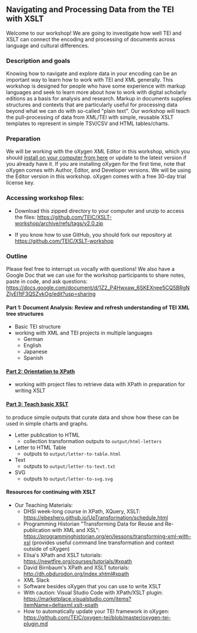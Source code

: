 ## Navigating and Processing Data from the TEI with XSLT

Welcome to our workshop! We are going to investigate how well TEI and XSLT can connect the encoding and processing of documents across language and cultural differences.  

### Description and goals
Knowing how to navigate and explore data in your encoding can be an important way to learn how to work with TEI and XML generally. This workshop is designed for people who have some experience with markup languages and seek to learn more about how to work with digital scholarly editions as a basis for analysis and research. Markup in documents supplies structures and contexts that are particularly useful for processing data beyond what we can do with so-called "plain text". Our workshop will teach the pull-processing of data from XML/TEI with simple, reusable XSLT templates to represent in simple TSV/CSV and HTML tables/charts.

### Preparation
We will be working with the oXygen XML Editor in this workshop, which you should [install on your computer from here](https://www.oxygenxml.com/xml_editor/download_oxygenxml_editor.html) or update to the latest version if you already have it. If you are installing oXygen for the first time, note that oXygen comes with Author, Editor, and Developer versions. We will be using the Editor version in this workshop. oXygen comes with a free 30-day trial license key. 

### Accessing workshop files:

* Download this zipped directory to your computer and unzip to access the files:
<https://github.com/TEIC/XSLT-workshop/archive/refs/tags/v2.0.zip>

* If you know how to use GitHub, you should fork our repository at <https://github.com/TEIC/XSLT-workshop>

### Outline
Please feel free to interrupt us vocally with questions! We also have a Google Doc that we can use for the workshop participants to share notes, paste in code, and ask questions: <https://docs.google.com/document/d/1Z2_P4Hwxaw_6SKEXnee5CQ5BRgNZIyEI1tF3QSZvkOg/edit?usp=sharing>

#### Part 1: Document Analysis: Review and refresh understanding of TEI XML tree structures
* Basic TEI structure
* working with XML and TEI projects in multiple languages 
  * German
  * English 
  * Japanese 
  * Spanish 


#### [Part 2: Orientation to XPath](xpath.md)
* working with project files to retrieve data with XPath in preparation for writing XSLT

#### [Part 3: Teach basic XSLT](xslt.md)
to produce simple outputs that curate data and show how these can be used in simple charts and graphs.
* Letter publication to HTML
    * collection transformation outputs to `output/html-letters`
* Letter to HTML Table
    * outputs to `output/letter-to-table.html`
* Text 
    * outputs to `output/letter-to-text.txt`
* SVG 
    * outputs to `output/letter-to-svg.svg`

#### Resources for continuing with XSLT
* Our Teaching Materials:
    * DHSI week-long course in XPath, XQuery, XSLT: <https://ebeshero.github.io/UpTransformation/schedule.html>
    * Programming Historian "Transforming Data for Reuse and Re-publication with XML and XSL": <https://programminghistorian.org/en/lessons/transforming-xml-with-xsl> (provides useful command line transformation and context outside of oXygen)
    * Elisa's XPath and XSLT tutorials: <https://newtfire.org/courses/tutorials/#xpath>
    * David Birnbaum's XPath and XSLT tutorials: <http://dh.obdurodon.org/index.xhtml#xpath>
    * XML Slack
    * Software besides oXygen that you can use to write XSLT 
    * With caution: Visual Studio Code with XPath/XSLT plugin: <https://marketplace.visualstudio.com/items?itemName=deltaxml.xslt-xpath>
    * How to automatically update your TEI framework in oXygen: <https://github.com/TEIC/oxygen-tei/blob/master/oxygen-tei-plugin.md>    
 

